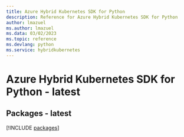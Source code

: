 ```yaml
---
title: Azure Hybrid Kubernetes SDK for Python
description: Reference for Azure Hybrid Kubernetes SDK for Python
author: lmazuel
ms.author: lmazuel
ms.data: 03/02/2023
ms.topic: reference
ms.devlang: python
ms.service: hybridkubernetes
---
```

# Azure Hybrid Kubernetes SDK for Python - latest
## Packages - latest
[!INCLUDE [packages](hybrid-kubernetes-index.md)]